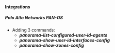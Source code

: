 
#### Integrations
##### Palo Alto Networks PAN-OS
- Adding 3 commands:
  - ***panorama-list-configured-user-id-agents***
  - ***panorama-show-user-id-interfaces-config***
  - ***panorama-show-zones-config***
